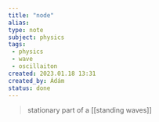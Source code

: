 ```yaml
---
title: "node"
alias: 
type: note
subject: physics
tags:
 - physics
 - wave
 - oscillaiton
created: 2023.01.18 13:31
created_by: Ádám
status: done 
---
```

>stationary part of a [[standing waves]] 


